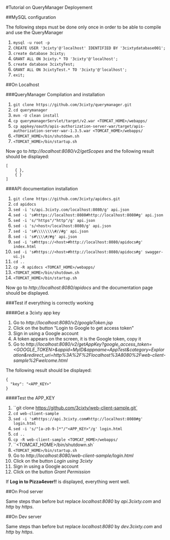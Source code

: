 #Tutorial on QueryManager Deployement

##MySQL configuration

The following steps must be done only once in order to be able to compile and use the QueryManager

1. `mysql -u root -p`
2. `CREATE USER '3cixty'@'localhost' IDENTIFIED BY '3cixtydatabase001';`
3. `create database 3cixty;`
4. `GRANT ALL ON 3cixty.* TO '3cixty'@'localhost';`
5. `create database 3cixtyTest;`
6. `GRANT ALL ON 3cixtyTest.* TO '3cixty'@'localhost';`
7. `exit;`

##On Localhost

###QueryManager Compilation and installation

1. `git clone https://github.com/3cixty/querymanager.git`
2. `cd querymanager`
3. `mvn -U clean install`
4. `cp querymanagerServlet/target/v2.war <TOMCAT_HOME>/webapps/`
5. `cp appkey/oauth/apis-authorization-server-war/target/apis-authorization-server-war-1.3.5.war <TOMCAT_HOME>/webapps/`
6. `<TOMCAT_HOME>/bin/shutdown.sh`
7. `<TOMCAT_HOME>/bin/startup.sh`

Now go to *http://localhost:8080/v2/getScopes* and the following result should be displayed:

```
[
	{ },
	{ }
]
```

###API documentation installation

1. `git clone https://github.com/3cixty/apidocs.git`
2. `cd apidocs`
3. `sed -i 's/api.3cixty.com/localhost:8080/g' api.json`
4. `sed -i 's#https://localhost:8080#http://localhost:8080#g' api.json`
5. `sed -i 's/"https"/"http"/g' api.json`
6. `sed -i 's/<host>/localhost:8080/g' api.json`
7. `sed -i 's#\\\\\\\\#//#g' api.json`
8. `sed -i 's#\\\\#/#g' api.json`
9. `sed -i 's#https://<host>#http://localhost:8080/apidocs#g' index.html`
10. `sed -i 's#https://<host>#http://localhost:8080/apidocs#g' swagger-ui.js`
11. `cd ..`
12. `cp -R apidocs <TOMCAT_HOME>/webapps/`
13. `<TOMCAT_HOME>/bin/shutdown.sh`
14. `<TOMCAT_HOME>/bin/startup.sh`

Now go to *http://localhost:8080/apidocs* and the documentation page should be displayed.

###Test if everything is correctly working

####Get a 3cixty app key

1. Go to *http://localhost:8080/v2/googleToken.jsp*
2. Click on the button "Login to Google to get access token"
3. Sign in using a Google account
4. A token appears on the screen, it is the Google token, copy it
5. Go to *http://localhost:8080/v2/getAppKey?google_access_token=<GOOGLE_TOKEN>&appid=MyID&appname=AppTest&category=Exploration&redirect_uri=http%3A%2F%2Flocalhost%3A8080%2Fweb-client-sample%2Fwelcome.html*

The following result should be displayed:

```
{
  "key": "<APP_KEY>"
}
```

####Test the APP_KEY

1. ``git clone https://github.com/3cixty/web-client-sample.git`
2. `cd web-client-sample`
3. `sed -i 's#https://api.3cixty.com#http://localhost:8080#g' login.html`
4. `sed -i 's/"[a-z0-9-]*"/"<APP_KEY>"/g' login.html`
5. `cd ..`
2. `cp -R web-client-sample <TOMCAT_HOME>/webapps/`
3. ``<TOMCAT_HOME>/bin/shutdown.sh`
4. `<TOMCAT_HOME>/bin/startup.sh`
5. Go to *http://localhost:8080/web-client-sample/login.html*
6. Click on the button *Login using 3cixty*
7. Sign in using a Google account
8. Click on the button *Grant Permission*

If **Log in to Pizza4ever!!** is displayed, everything went well.

##On Prod server

Same steps than before but replace *localhost:8080* by *api.3cixty.com* and *http* by *https*.

##On Dev server

Same steps than before but replace *localhost:8080* by *dev.3cixty.com* and *http* by *https*.
